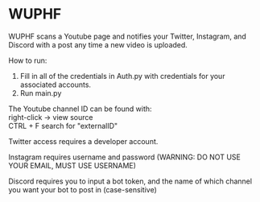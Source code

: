 # WUPHF
WUPHF scans a Youtube page and notifies your Twitter, Instagram, and Discord with a post any time a new video is uploaded.

How to run:
1. Fill in all of the credentials in Auth.py with credentials for your associated accounts.
2. Run main.py

The Youtube channel ID can be found with:   
right-click -> view source          
CTRL + F search for "externalID"

Twitter access requires a developer account.

Instagram requires username and password (WARNING: DO NOT USE YOUR EMAIL, MUST USE USERNAME)

Discord requires you to input a bot token, and the name of which channel you want your bot to post in (case-sensitive)
